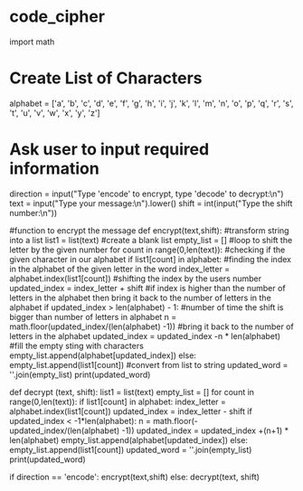 # code_cipher
import math

# Create List of Characters
alphabet = ['a', 'b', 'c', 'd', 'e', 'f', 'g', 'h', 'i', 'j', 'k', 'l', 'm', 'n', 'o', 'p', 'q', 'r', 's', 't', 'u', 'v', 'w', 'x', 'y', 'z']

# Ask user to input required information

direction = input("Type 'encode' to encrypt, type 'decode' to decrypt:\n")
text = input("Type your message:\n").lower()
shift = int(input("Type the shift number:\n"))
 


#function to encrypt the message 
def encrypt(text,shift):
    #transform string into a list
    list1 = list(text)
    #create a blank list
    empty_list = []
    #loop to shift the letter by the given number
    for count in range(0,len(text)):
        #checking if the given character in our alphabet
        if list1[count] in alphabet:
            #finding the index in the alphabet of the given letter in the word
            index_letter = alphabet.index(list1[count])
            #shifting the index by the users number
            updated_index = index_letter + shift
            #if index is higher than the number of letters in the alphabet then bring it back to the number of letters in the alphabet
            if updated_index > len(alphabet) - 1:
                #number of time the shift is bigger than number of letters in alphabet
                n = math.floor(updated_index/(len(alphabet) -1))
                #bring it back to the number of letters in the alphabet
                updated_index = updated_index -n * len(alphabet)
            #fill the empty sting with characters
            empty_list.append(alphabet[updated_index])
        else:
            empty_list.append(list1[count])
    #convert from list to string
    updated_word = ''.join(empty_list)
    print(updated_word)


def decrypt (text, shift):
    list1 = list(text)
    empty_list = []
    for count in range(0,len(text)):
        if list1[count] in alphabet:
            index_letter = alphabet.index(list1[count])
            updated_index = index_letter - shift
            if updated_index < -1*len(alphabet):
                n = math.floor(-updated_index/(len(alphabet) -1))
                updated_index = updated_index +(n+1) * len(alphabet)
            empty_list.append(alphabet[updated_index])
        else:
            empty_list.append(list1[count])
    updated_word = ''.join(empty_list)
    print(updated_word)

if direction == 'encode':
    encrypt(text,shift)
else:
    decrypt(text, shift)
